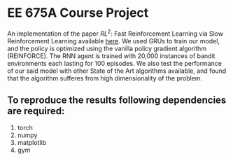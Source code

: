 # EE 675A Course Project
 An implementation of the paper $RL^2$: Fast Reinforcement Learning via Slow Reinforcement Learning available [here](https://arxiv.org/pdf/1611.02779.pdf). We used GRUs to train our model, and the policy is optimized using the vanilla policy gradient algorithm (REINFORCE). The RNN agent is trained with 20,000 instances of bandit environments each lasting for 100 episodes. We also test the performance of our said model with other State of the Art algorithms available, and found that the algorithm sufferes from high dimensionality of the problem.

 ## To reproduce the results following dependencies are required:
1. torch
2. numpy
3. matplotlib
4. gym


